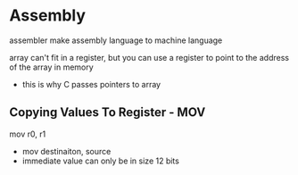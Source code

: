 # Assembly

assembler make assembly language to machine language

array can't fit in a register, but you can use a register to point to the address of the array in memory
- this is why C passes pointers to array

## Copying Values To Register - MOV

mov r0, r1
- mov destinaiton, source
- immediate value can only be in size 12 bits